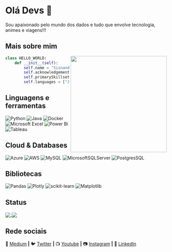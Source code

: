 # Olá Devs 👋

Sou apaixonado pelo mundo dos dados e tudo que envolve tecnologia, animes e viagens!!! 

## Mais sobre mim

<img align="right" width="300" src="https://i2.wp.com/allhtaccess.info/wp-content/uploads/2018/03/programming.gif?fit=1281%2C716&ssl=1" />

```python
class HELLO_WORLD:
    def __init__(self):
        self.name = "Sisnando Junior"
        self.acknowledgements = "Data Science & Analytics"
        self.primarySkillset = ["SQL", "PostGreSQL", "Azure", "Power BI"]
        self.languages = ["Java", "Python", "JavaScript"]
```

## Linguagens e ferramentas

![Python](https://img.shields.io/badge/python-3670A0?style=for-the-badge&logo=python&logoColor=ffdd54)
![Java](https://img.shields.io/badge/java-%23ED8B00.svg?style=for-the-badge&logo=openjdk&logoColor=white)
![Docker](https://img.shields.io/badge/docker-%230db7ed.svg?style=for-the-badge&logo=docker&logoColor=white)
![Microsoft Excel](https://img.shields.io/badge/Microsoft_Excel-217346?style=for-the-badge&logo=microsoft-excel&logoColor=white)
![Power Bi](https://img.shields.io/badge/power_bi-F2C811?style=for-the-badge&logo=powerbi&logoColor=black)
![Tableau](https://img.shields.io/badge/Tableau-E97627?style=for-the-badge&logo=Tableau&logoColor=black)

## Cloud & Databases

![Azure](https://img.shields.io/badge/azure-%230072C6.svg?style=for-the-badge&logo=microsoftazure&logoColor=white)
![AWS](https://img.shields.io/badge/AWS-%23FF9900.svg?style=for-the-badge&logo=amazon-aws&logoColor=white)
![MySQL](https://img.shields.io/badge/mysql-%2300f.svg?style=for-the-badge&logo=mysql&logoColor=white)
![MicrosoftSQLServer](https://img.shields.io/badge/Microsoft%20SQL%20Server-CC2927?style=for-the-badge&logo=microsoft%20sql%20server&logoColor=white)
![PostgresSQL](https://img.shields.io/badge/postgres-%23316192.svg?style=for-the-badge&logo=postgresql&logoColor=white)

## Bibliotecas

![Pandas](https://img.shields.io/badge/pandas-%23150458.svg?style=for-the-badge&logo=pandas&logoColor=white)
![Plotly](https://img.shields.io/badge/Plotly-%233F4F75.svg?style=for-the-badge&logo=plotly&logoColor=white)
![scikit-learn](https://img.shields.io/badge/scikit--learn-%23F7931E.svg?style=for-the-badge&logo=scikit-learn&logoColor=white)
![Matplotlib](https://img.shields.io/badge/Matplotlib-%23ffffff.svg?style=for-the-badge&logo=Matplotlib&logoColor=black)


## Status

<a href="https://github.com/Gurupreet">
  <img align="center" src="https://github-readme-stats.vercel.app/api/top-langs/?username=nandodevs&theme=dracula&hide_langs_below=1" />
</a>

<a href="https://github.com/nandodevs">
 <img align="center" src="https://github-profile-summary-cards.vercel.app/api/cards/profile-details?username=nandodevs&theme=2077"/>
</a>

[website]: https://medium.com/@nando.devs
[twitter]: https://twitter.com/nando_junior30
[youtube]: https://www.youtube.com/@streamzone_/
[instagram]: https://www.instagram.com/sisnando_jr/
[linkedin]: https://www.linkedin.com/in/sisnando-junior/

<br>

## Rede sociais

🏡 [Medium][website] **|**
🐦 [Twitter][twitter] **|**
📺 [Youtube][youtube] **|**
📷 [Instagram][instagram] **|**
👔 [LinkedIn][linkedin]
